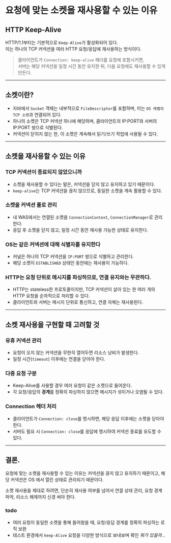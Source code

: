 # 요청에 맞는 소켓을 재사용할 수 있는 이유

## HTTP Keep-Alive

HTTP/1.1부터는 기본적으로 `Keep-Alive`가 활성화되어 있다.  
이는 하나의 TCP 커넥션을 여러 HTTP 요청/응답에 재사용하는 방식이다.

> 클라이언트가 `Connection: keep-alive` 헤더를 요청에 포함시키면,  
> 서버는 해당 커넥션을 일정 시간 동안 유지한 뒤, 다음 요청에도 재사용할 수 있게 만든다.

---

## 소켓이란?

- 자바에서 `Socket` 객체는 내부적으로 `FileDescriptor`를 포함하며, 이는 `OS 레벨의 TCP 소켓`과 연결되어 있다.
- 하나의 소켓은 TCP 커넥션 하나에 해당하며, 클라이언트의 IP:PORT와 서버의 IP:PORT 쌍으로 식별된다.
- 커넥션이 닫히지 않는 한, 이 소켓은 계속해서 읽기/쓰기 작업에 사용될 수 있다.

---

## 소켓을 재사용할 수 있는 이유

### TCP 커넥션이 종료되지 않았으니까

- 소켓을 재사용할 수 있다는 말은, 커넥션을 닫지 않고 유지하고 있기 때문이다.
- `keep-alive`는 TCP 커넥션을 끊지 않으므로, 동일한 소켓을 계속 활용할 수 있다.

### 소켓을 커넥션 풀로 관리

- 내 WAS에서는 연결된 소켓을 `ConnectionContext`, `ConnectionManager`로 관리한다.
- 응답 후 소켓을 닫지 않고, 일정 시간 동안 재사용 가능한 상태로 유지한다.

### OS는 같은 커넥션에 대해 식별자를 유지한다

- 커널은 하나의 TCP 커넥션을 `IP:PORT` 쌍으로 식별하고 관리한다.
- 해당 소켓이 `ESTABLISHED` 상태인 동안에는 재사용이 가능하다.

### HTTP는 요청 단위로 메시지를 파싱하므로, 연결 유지와는 무관하다.

- HTTP는 stateless한 프로토콜이지만, TCP 커넥션이 살아 있는 한 여러 개의 HTTP 요청을 순차적으로 처리할 수 있다.
- 클라이언트와 서버는 메시지 단위로 통신하고, 연결 자체는 재사용된다.

---


## 소켓 재사용을 구현할 때 고려할 것

### 유휴 커넥션 관리

- 요청이 오지 않는 커넥션을 무한히 열어두면 리소스 낭비가 발생한다.
- 일정 시간(`timeout`) 이후에는 연결을 닫아야 한다.

### 다중 요청 구분

- Keep-Alive를 사용할 경우 여러 요청이 같은 소켓으로 들어온다.
- 각 요청/응답의 **경계**를 정확히 파싱하지 않으면 메시지가 섞이거나 오염될 수 있다.

### Connection 헤더 처리

- 클라이언트가 `Connection: close`를 명시하면, 해당 응답 이후에는 소켓을 닫아야 한다.
- 서버도 필요 시 `Connection: close`를 응답에 명시하여 커넥션 종료를 유도할 수 있다.

---

## 결론.

요청에 맞는 소켓을 재사용할 수 있는 이유는 커넥션을 끊지 않고 유지하기 때문이고, 해당 커넥션은 OS 에서 열린 상태로 관리되기 때문이다.

소켓 재사용을 제대로 하려면, 단순히 재사용 여부를 넘어서 연결 상태 관리, 요청 경계 파악, 리소스 해제까지 신경 써야 한다.  


### todo

- 여러 요청이 동일한 소켓을 통해 들어왔을 때, 요청/응답 경계를 정확히 파싱하는 로직 보완
- 테스트 환경에서 `keep-Alive` 요청을 다양한 방식으로 보내보며 확인 _뭐가 있을까..._

